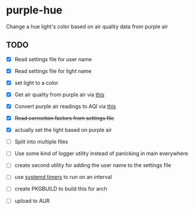 # purple-hue
Change a hue light's color based on air quality data from purple air

## TODO

- [x] Read settings file for user name
- [x] Read settings file for light name
- [x] set light to a color
- [x] Get air quality from purple air via [this](https://github.com/mrsharpoblunto/purple-rain/blob/master/index.js#L103)
- [x] Convert purple air readings to AQI via [this](https://docs.google.com/document/d/15ijz94dXJ-YAZLi9iZ_RaBwrZ4KtYeCy08goGBwnbCU/edit)

- [x] ~~Read correction factors from settings file~~
- [x] actually set the light based on purple air
- [ ] Split into multiple files
- [ ] Use some kind of logger utility instead of panicking in main everywhere
- [ ] create second utility for adding the user name to the settings file
- [ ] use [systemd timers](https://medium.com/horrible-hacks/using-systemd-as-a-better-cron-a4023eea996d) to run on an interval
- [ ] create PKGBUILD to build this for arch
- [ ] upload to AUR
